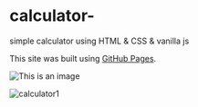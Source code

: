 # calculator-
simple calculator using HTML &amp; CSS &amp; vanilla js

This site was built using [GitHub Pages](https://yassmine23.github.io/calculator-/).

![This is an image](https://myoctocat.com/assets/images/base-octocat.svg)



![calculator1](https://user-images.githubusercontent.com/73618096/188331305-a08c5f10-fe27-4878-9f79-62487480db8b.png)
